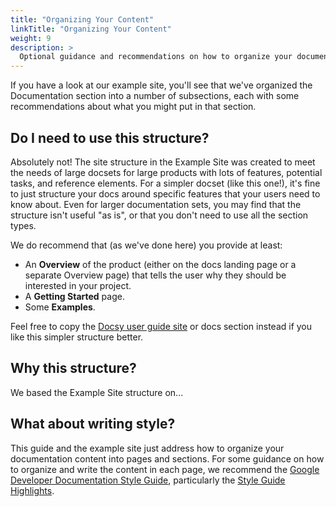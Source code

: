```yaml
---
title: "Organizing Your Content"
linkTitle: "Organizing Your Content"
weight: 9
description: >
  Optional guidance and recommendations on how to organize your documentation site.
---
```


If you have a look at our example site, you'll see that we've organized the Documentation section into a number of subsections, each with some recommendations about what you might put in that section.

## Do I need to use this structure?

Absolutely not! The site structure in the Example Site was created to meet the needs of large docsets for large products with lots of features, potential tasks, and reference elements. For a simpler docset (like this one!), it's fine to just structure your docs around specific features that your users need to know about.  Even for larger documentation sets, you may find that the structure isn't useful "as is", or that you don't need to use all the section types.

We do recommend that (as we've done here) you provide at least:

* An **Overview** of the product (either on the docs landing page or a separate Overview page) that tells the user why they should be interested in your project.
* A **Getting Started** page.
* Some **Examples**.

Feel free to copy the [Docsy user guide site](/link/to/eventual/repo) or docs section instead if you like this simpler structure better.

## Why this structure?

We based the Example Site structure on...

## What about writing style?

This guide and the example site just address how to organize your documentation content into pages and sections. For some guidance on how to organize and write the content in each page, we recommend the [Google Developer Documentation Style Guide](https://developers.google.com/style/), particularly the [Style Guide Highlights](https://developers.google.com/style/highlights).




